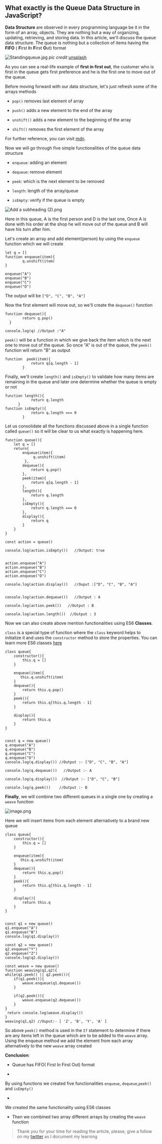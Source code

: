 ## What exactly is the Queue Data Structure in JavaScript?

**Data Structure** are observed in every programming language be it in the form of an array, objects. They are nothing but a way of organizing, updating, retrieving, and storing data.
In this article, we'll discuss the queue data structure.
The queue is nothing but a collection of items having the **FIFO** ( **F**irst **I**n **F**irst **O**ut) format



![Standingqueue.jpg](https://cdn.hashnode.com/res/hashnode/image/upload/v1601656692491/__5iLkmJP.jpeg)
*pic credit* [unsplash](https://unsplash.com/)

As you can see a real-life example of **first in first out**, the customer who is first in the queue gets first preference and he is the first one to move out of the queue.

Before moving forward with our data structure, let's just refresh some of the arrays methods


- `pop()` removes last element of array

- `push()` adds a new element to the end of the array

- `unshift()` adds a new element to the beginning of the array

- `shift()` removes the first element of the array

For further reference, you can visit [mdn](https://developer.mozilla.org/en-US/docs/Web/JavaScript/Reference/Global_Objects/Array).

Now we will go through five simple functionalities of the queue data structure


- `enqueue`: adding an element

- `dequeue`: remove element

- `peek`: which is the next element to be removed

- `length`: length of the array/queue

- `isEmpty`: verify if the queue is empty

![Add a subheading (2).png](https://cdn.hashnode.com/res/hashnode/image/upload/v1601658389246/00Vp_ja4N.png)

Here in this queue, A is the first person and D is the last one, Once A is done with his order at the shop he will move out of the queue and B will have his turn after him.

Let's create an array and add element(person) by using the `enqueue` function which we will create

```
let q = []
function enqueue(item){
        q.unshift(item)
}

enqueue("A")
enqueue("B")
enqueue("C")
enqueue("D") 

```
The output will be
`["D", "C", "B", "A"]`

Now the first element will move out, so we'll create the `dequeue()` function
```
function dequeue(){
        return q.pop()
  }

console.log(q) //Output :"A"

```
`peek()` will be a function in which we give back the item which is the next one to move out of the queue. So once "A" is out of the queue, the `peek()` function will return "B" as output

```
function  peek(item){
            return q[q.length - 1]
        }
```
Finally, we'll create `length()` and `isEmpty()` to validate how many items are remaining in the queue and later one determine whether the queue is empty or not

```
function length(){
            return q.length
      }
function isEmpty(){
            return q.length === 0
        }
```

Let us consolidate all the functions discussed above in a single function called `queue()` so it will be clear to us what exactly is happening here.

```
function queue(){
    let q = []
    return{
        enqueue(item){
             q.unshift(item)
         },
        dequeue(){
            return q.pop()
        },
        peek(item){
            return q[q.length - 1]
        },
        length(){
            return q.length
        },
        isEmpty(){
            return q.length === 0
        },
        display(){
            return q
        }
    }
}

const action = queue()

console.log(action.isEmpty())   //Output: true


action.enqueue("A")
action.enqueue("B")
action.enqueue("C")
action.enqueue("D")

console.log(action.display())   //Ouput :["D", "C", "B", "A"]


console.log(action.dequeue())   //Output : A

console.log(action.peek())   //Output : B

console.log(action.length())  //Output : 3

```
Now we can also create above mention functionalities using ES6 **Classes**.

`class` is a special type of function where the `class` keyword helps to initialize it and uses the `constructor` method to store the properties. You can learn more ES6 classes
[here](https://developer.mozilla.org/en-US/docs/Web/JavaScript/Reference/Classes)

```
class queue{
    constructor(){
        this.q = []
    }
    
    enqueue(item){
       this.q.unshift(item) 
    }
    dequeue(){
        return this.q.pop()
    }
    peek(){
        return this.q[this.q.length - 1]
    }
    
    display(){
        return this.q
    }
}


const q = new queue()
q.enqueue("A")
q.enqueue("B")
q.enqueue("C")
q.enqueue("D")
console.log(q.display()) //Output :- ["D", "C", "B", "A"]

console.log(q.dequeue())   //Output :- A

console.log(q.display())  //Output :- ["D", "C", "B"]

console.log(q.peek())    //Output :- B

```

**Finally**, we will combine two different queues in a single one by creating a `weave` function


![image.png](https://cdn.hashnode.com/res/hashnode/image/upload/v1601810609615/gKM9fMoz_.png)

Here we will insert items from each element alternatively to a brand new queue

```
class queue{
    constructor(){
        this.q = []
    }
    
    enqueue(item){
       this.q.unshift(item) 
    }
    dequeue(){
        return this.q.pop()
    }
    peek(){
        return this.q[this.q.length - 1]
    }
    
    display(){
        return this.q
    }
}


const q1 = new queue()
q1.enqueue("A")
q1.enqueue("B")
console.log(q1.display())

const q2 = new queue()
q2.enqueue("Y")
q2.enqueue("Z")
console.log(q2.display())

const weave = new queue()
function weaving(q1,q2){
while(q1.peek() || q2.peek()){
    if(q1.peek()){
        weave.enqueue(q1.dequeue())   
    }
    
    if(q2.peek()){
        weave.enqueue(q2.dequeue())
    }   
}
 return console.log(weave.display())
}
weaving(q1,q2) //Ouput:- [ 'Z', 'B', 'Y', 'A' ]
```
So above `peek()` method is used in the `If` statement to determine if there are any items left in the queue which are to be added to the `weave` array.
Using the enqueue method we add the element from each array alternatively to the new `weave` array created

**Conclusion**:

- Queue has FIFO( First In First Out) format 


- 
By using functions we created five functionalities  `enqueue`, `dequeue`,`peek()` and `isEmpty()`


- 
We created the same functionality using ES6 classes

- Then we combined two array different arrays by creating the `weave` function

>Thank you for your time for reading the article, please, give a follow on my [twitter](twitter.com/kadamsarvesh10)  as I document my learning







